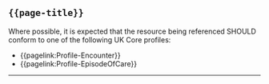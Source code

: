 ## <code>{{page-title}}</code>

Where possible, it is expected that the resource being referenced SHOULD conform to one of the following UK Core profiles:
- {{pagelink:Profile-Encounter}}
- {{pagelink:Profile-EpisodeOfCare}}

---